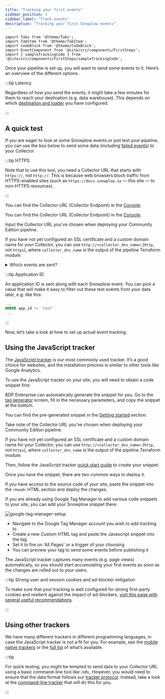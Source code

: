 ```yaml
---
title: "Tracking your first events"
sidebar_position: 5
sidebar_label: "Track events"
description: "Tracking your first Snowplow events"
---
```


```mdx-code-block
import Tabs from '@theme/Tabs';
import TabItem from '@theme/TabItem';
import CodeBlock from '@theme/CodeBlock';
import EventComponent from '@site/src/components/FirstSteps';
import { sampleTrackingCode } from '@site/src/components/FirstSteps/sampleTrackingCode';
```

Once your pipeline is set up, you will want to send some events to it. Here’s an overview of the different options.

:::tip Latency

Regardless of how you send the events, it might take a few minutes for them to reach your destination (e.g. data warehouse). This depends on which [destination and loader](/docs/destinations/warehouses-lakes/storage-options/index.md) you have configured.

:::

## A quick test

If you are eager to look at some Snowplow events or just test your pipeline, you can use the box below to send some data (including [failed events](/docs/fundamentals/failed-events/index.md)) to your Collector.

:::tip HTTPS

Note that to use this tool, you need a Collector URL that starts with `https://`, not `http://`.
This is because web browsers block traffic from HTTPS-enabled sites (such as `https://docs.snowplow.io` — this site — to non-HTTPS resources).

:::

<Tabs groupId="offering" queryString>
  <TabItem value="enterprise" label="BDP Enterprise" default>

You can find the Collector URL (Collector Endpoint) in the [Console](https://console.snowplowanalytics.com/environments).

  </TabItem>
  <TabItem value="cloud" label="BDP Cloud">

You can find the Collector URL (Collector Endpoint) in the [Console](https://console.snowplowanalytics.com/environments).

  </TabItem>
  <TabItem value="community" label="Community Edition">

Input the Collector URL you’ve chosen when deploying your Community Edition pipeline.

If you have not yet configured an SSL certificate and a custom domain name for your Collector, you can use `http://<collector_dns_name>` (`http`, not `https`), where `collector_dns_name` is the output of the pipeline Terraform module.

  </TabItem>
</Tabs>

<details>
<summary>Which events are sent?</summary>
We use the following tracking code:
<CodeBlock language="javascript">{sampleTrackingCode}</CodeBlock>
</details>

<EventComponent />

:::tip Application ID

An application ID is sent along with each Snowplow event. You can pick a value that will make it easy to filter out these test events from your data later, e.g. like this:

```sql
...
WHERE app_id != 'test'
...
```

:::

Now, let’s take a look at how to set up actual event tracking.

## Using the JavaScript tracker

The [JavaScript tracker](/docs/sources/trackers/javascript-trackers/web-tracker/quick-start-guide/index.md) is our most commonly used tracker. It’s a good choice for websites, and the installation process is similar to other tools like Google Analytics.

To use the JavaScript tracker on your site, you will need to obtain a code snippet first.

<Tabs groupId="offering" queryString>
  <TabItem value="enterprise" label="BDP Enterprise" default>

BDP Enterprise can automatically generate the snippet for you. Go to the [tag generator](https://console.snowplowanalytics.com/tag-generator) screen, fill in the necessary parameters, and copy the snippet at the bottom.

  </TabItem>
  <TabItem value="cloud" label="BDP Cloud">

You can find the pre-generated snippet in the [Getting started](https://console.snowplowanalytics.com/environments/start-tracking-events?fromDocs) section.

  </TabItem>
  <TabItem value="community" label="Community Edition">

Take note of the Collector URL you’ve chosen when deploying your Community Edition pipeline.

If you have not yet configured an SSL certificate and a custom domain name for your Collector, you can use `http://<collector_dns_name>` (`http`, not `https`), where `collector_dns_name` is the output of the pipeline Terraform module.

Then, follow the JavaScript tracker [quick start guide](/docs/sources/trackers/javascript-trackers/web-tracker/quick-start-guide/index.md) to create your snippet.

  </TabItem>
</Tabs>

Once you have the snippet, there are two common ways to deploy it.

<Tabs groupId="snippet-deployment" queryString>
  <TabItem value="direct" label="Editing your website directly" default>

If you have access to the source code of your site, paste the snippet into the `<head>` HTML section and deploy the changes.

  </TabItem>
  <TabItem value="gtm" label="Using Google Tag Manager">

If you are already using Google Tag Manager to add various code snippets to your site, you can add your Snowplow snippet there.

![google-tag-manager-setup](images/gtm.gif)

- Navigate to the Google Tag Manager account you wish to add tracking to
- Create a new Custom HTML tag and paste the Javascript snippet into the tag
- Set it to fire on 'All Pages' or a trigger of your choosing
- You can preview your tag to send some events before publishing it

</TabItem>
</Tabs>

The JavaScript tracker captures many events (e.g. page views) automatically, so you should start accumulating your first events as soon as the changes are rolled out to your users.

:::tip Strong user and session cookies and ad-blocker mitigation

To make sure that your tracking is well configured for strong first-party cookies and resilient against the impact of ad-blockers, [visit this page with several useful recommendations](/docs/get-started/tracking/cookies-and-ad-blockers/index.md).

:::

## Using other trackers

We have many different trackers in different programming languages, in case the JavaScript tracker is not a fit for you. For example, see the [mobile native trackers](/docs/sources/trackers/mobile-trackers/index.md) or the [full list](/docs/sources/trackers/index.md) of what’s available.

:::tip

For quick testing, you might be tempted to send data to your Collector URL using a basic command-line tool like `cURL`. However, you would need to ensure that the data format follows our [tracker protocol](/docs/sources/trackers/snowplow-tracker-protocol/index.md). Instead, take a look at the [command-line tracker](/docs/sources/trackers/snowplow-tracking-cli/index.md) that will do this for you.

:::
